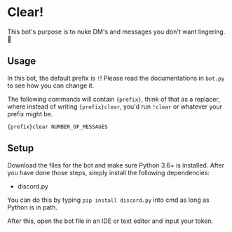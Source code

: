 # Clear!

This bot's purpose is to nuke DM's and messages you don't want lingering. 🚮

## Usage

In this bot, the default prefix is `!`! Please read the documentations in `bot.py` to see how you can change it.

The following commands will contain `{prefix}`, think of that as a replacer, where instead of writing `{prefix}clear`, you'd run `!clear` or whatever your prefix might be.

`{prefix}clear NUMBER_OF_MESSAGES`

## Setup
Download the files for the bot and make sure Python 3.6+ is installed.
After you have done those steps, simply install the following dependencies:

* discord.py

You can do this by typing `pip install discord.py` into cmd as long as Python is in path.

After this, open the bot file in an IDE or text editor and input your token.
